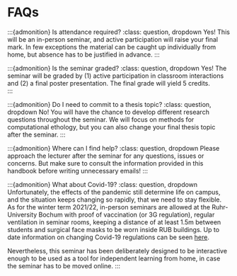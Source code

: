 # FAQs

:::{admonition} Is attendance required?
:class: question, dropdown
Yes! This will be an in-person seminar, and active participation will raise your final mark.  In few exceptions the material can be caught up individually from home, but absence has to be justified in advance.
:::

:::{admonition} Is the seminar graded?
:class: question, dropdown
Yes! The seminar will be graded by (1) active participation in classroom interactions and (2) a final poster presentation. The final grade will yield 5 credits.  
:::

:::{admonition} Do I need to commit to a thesis topic?
:class: question, dropdown
No! You will have the chance to develop different research questions throughout the seminar. We will focus on methods for computational ethology, but you can also change your final thesis topic after the seminar.
:::

:::{admonition} Where can I find help?
:class: question, dropdown
Please approach the lecturer after the seminar for any questions, issues or concerns. But make sure to consult the information provided in this handbook before writing unnecessary emails!
:::

:::{admonition} What about Covid-19?
:class: question, dropdown
Unfortunately, the effects of the pandemic still determine life on campus, and the situation keeps changing so rapidly, that we need to stay flexible. As for the winter term 2021/22, in-person seminars are allowed at the Ruhr-University Bochum with proof of vaccination (or 3G regulation), regular ventilation in seminar rooms, keeping a distance of at least 1.5m between students and surgical face masks to be worn inside RUB buildings. Up to date information on changing Covid-19 regulations can be seen [here](https://www.ruhr-uni-bochum.de/en/general-information-about-corona).

Nevertheless, this seminar has been deliberately designed to be interactive enough to be used as a tool for independent learning from home, in case the seminar has to be moved online.
:::
